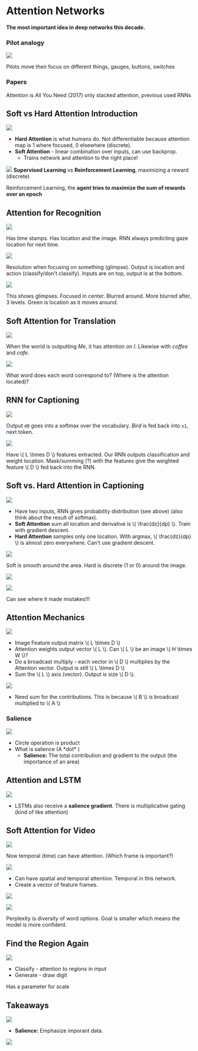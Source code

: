 # Attention Networks

__The most important idea in deep networks this decade.__

### Pilot analogy
![](https://i.imgur.com/LU12T8h.jpg)

Pilots move their focus on different things, gauges, buttons, switches


### Papers
Attention is All You Need (2017) only stacked attention, previous used RNNs

## Soft vs Hard Attention Introduction
![](https://i.imgur.com/GwTuFpG.png)

* __Hard Attention__ is what humans do. Not differentiable because attention map is 1 where focused, 0 elsewhere (discrete).
* __Soft Attention__ - linear combination over inputs, can use backprop.
    * Trains network and attention to the right place!

![](https://i.imgur.com/3JN8VEn.png)
__Supervised Learning__ vs __Reinforcement Learning__, maximizing a reward (discrete)

Reinforcement Learning, the __agent tries to maximize the sum of rewards over an epoch__

## Attention for Recognition
![](https://i.imgur.com/d2tfdX3.png)

Has time stamps. Has location and the image. RNN always predicting gaze location for next time.

![](https://i.imgur.com/BAmjvmm.png)

Resolution when focusing on something (glimpse). Output is location and action (classify/don't classify). Inputs are on top, output is at the bottom.

![](https://i.imgur.com/NnoPB1G.png)

This shows glimpses. Focused in center. Blurred around. More blurred after, 3 levels. Green is location as it moves around.


## Soft Attention for Translation
![](https://i.imgur.com/ode4uKw.png)

When the world is outputting _Me_, it has attention on _I_. Likewise with _coffee_ and _cafe_.

![](https://i.imgur.com/bWX5rXq.png)

What word does each word correspond to? (Where is the attention located)?

## RNN for Captioning
![](https://i.imgur.com/O3QzfWP.png)

Output `d0` goes into a softmax over the vocabulary. _Bird_ is fed back into `x1`, next token. 

![](https://i.imgur.com/qA37EVl.png)

Have \\( L \times D \\) features extracted. Our RNN outputs classification and weight location. Mask/summing (?) with the features give the weighted feature \\( D \\) fed back into the RNN.

## Soft vs. Hard Attention in Captioning
![](https://i.imgur.com/VNdA0yR.png)

* Have two inputs, RNN gives probability distribution (see above) (also think about the result of softmax).
* __Soft Attention__ sum all location and derivative is \\( \frac{dz}{dp} \\). Train with gradient descent.
* __Hard Attention__ samples only one location. With argmax, \\( \frac{dz}{dp} \\) is almost zero everywhere. Can't use gradient descent.

![](https://i.imgur.com/RphCcoj.png)

Soft is smooth around the area. Hard is discrete (1 or 0) around the image.

![](https://i.imgur.com/wLcn23X.jpg)

![](https://i.imgur.com/YYT5G2u.jpg)

Can see where it made mistakes!!!

## Attention Mechanics
![](https://i.imgur.com/0q6PVTx.png)

* Image Feature output matrix \\( L \times D \\)
* Attention weights output vector \\( L \\). Can \\( L \\) be an image \\( H \times W \\)?
* Do a broadcast multiply - each vector in \\( D \\) multiplies by the Attention vector. Output is still \\( L \times D \\)
* Sum the \\( L \\) axis (vector). Output is size \\( D \\).

![](https://i.imgur.com/NcPqXPf.png)

* Need sum for the contributions. This is because \\( B \\) is broadcast multiplied to \\( A \\)

### Salience
![](https://i.imgur.com/v4cwBwH.png)

* Circle operation is product
* What is salience (A \*dot\* )
    * __Salience:__ The total contribution and gradient to the output (the importance of an area)

## Attention and LSTM
![](https://i.imgur.com/EDcAoA5.png)

* LSTMs also receive a __salience gradient__. There is multiplicative gating (kind of like attention)

## Soft Attention for Video
![](https://i.imgur.com/wHL1iwj.png)

Now temporal (time) can have attention. (Which frame is important?)

![](https://i.imgur.com/lo2rgUy.png)

* Can have spatial and temporal attention. Temporal in this network.
* Create a vector of feature frames.

![](https://i.imgur.com/uvLw16A.png)

![](https://i.imgur.com/iNBaAPT.png)

Perplexity is diversity of word options. Goal is smaller which means the model is more confident.

## Find the Region Again
![](https://i.imgur.com/gVzxWMc.png)

* Classify - attention to regions in input
* Generate - draw digit

Has a parameter for scale

## Takeaways
![](https://i.imgur.com/vquu8LF.png)

* __Salience:__ Emphasize imporant data.

![](https://i.imgur.com/ddEkm4X.png)